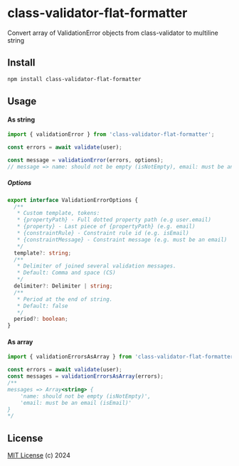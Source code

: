 # class-validator-flat-formatter

Convert array of ValidationError objects from class-validator to multiline string

## Install

```sh
npm install class-validator-flat-formatter
```

## Usage

#### As string

```ts
import { validationError } from 'class-validator-flat-formatter';

const errors = await validate(user);

const message = validationError(errors, options);
// message => name: should not be empty (isNotEmpty), email: must be an email (isEmail)
```

##### Options

```ts
export interface ValidationErrorOptions {
  /**
   * Custom template, tokens:
   * {propertyPath} - Full dotted property path (e.g user.email)
   * {property} - Last piece of {propertyPath} (e.g. email)
   * {constraintRule} - Constraint rule id (e.g. isEmail)
   * {constraintMessage} - Constraint message (e.g. must be an email)
   */
  template?: string;
  /**
   * Delimiter of joined several validation messages.
   * Default: Comma and space (CS)
   */
  delimiter?: Delimiter | string;
  /**
   * Period at the end of string.
   * Default: false
   */
  period?: boolean;
}
```

#### As array

```ts
import { validationErrorsAsArray } from 'class-validator-flat-formatter';

const errors = await validate(user);
const messages = validationErrorsAsArray(errors);
/** 
messages => Array<string> {
    'name: should not be empty (isNotEmpty)',
    'email: must be an email (isEmail)'
}
*/
```

## License

[MIT License](https://opensource.org/licenses/MIT) (c) 2024
